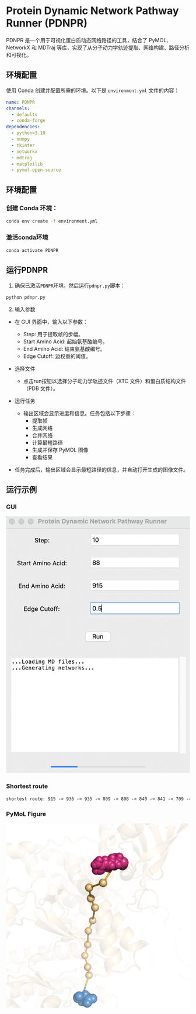 # Protein Dynamic Network Pathway Runner (PDNPR)

PDNPR 是一个用于可视化蛋白质动态网络路径的工具，结合了 PyMOL、NetworkX 和 MDTraj 等库，实现了从分子动力学轨迹提取、网络构建、路径分析和可视化。

## 环境配置

使用 Conda 创建并配置所需的环境。以下是 `environment.yml` 文件的内容：

```yaml
name: PDNPR
channels:
  - defaults
  - conda-forge
dependencies:
  - python=3.10
  - numpy
  - tkinter
  - networkx
  - mdtraj
  - matplotlib
  - pymol-open-source
```

## 环境配置
### 创建 Conda 环境：
```sh
conda env create -f environment.yml
```
### 激活conda环境
```sh
conda activate PDNPR
```
## 运行PDNPR
1. 确保已激活`PDNPR`环境，然后运行`pdnpr.py`脚本：
```sh
python pdnpr.py
```

2. 输入参数    
- 在 GUI 界面中，输入以下参数：
   - Step: 用于提取帧的步幅。
   - Start Amino Acid: 起始氨基酸编号。
   - End Amino Acid: 结束氨基酸编号。
   - Edge Cutoff: 边权重的阈值。
- 选择文件
   - 点击run按钮以选择分子动力学轨迹文件（XTC 文件）和蛋白质结构文件（PDB 文件）。

- 运行任务
   - 输出区域会显示进度和信息。任务包括以下步骤：
        - 提取帧
        - 生成网络
        - 合并网络
        - 计算最短路径
        - 生成并保存 PyMOL 图像
        - 查看结果
- 任务完成后，输出区域会显示最短路径的信息，并自动打开生成的图像文件。

## 运行示例
### GUI
![Figure_run](Example/Output/run.png)
### Shortest route
```txt
shortest route: 915 -> 936 -> 935 -> 809 -> 808 -> 840 -> 841 -> 709 -> 708 -> 747 -> 743 -> 8
```
### PyMoL Figure
![Figure_exp](Example/Output/pymol_fig.png)